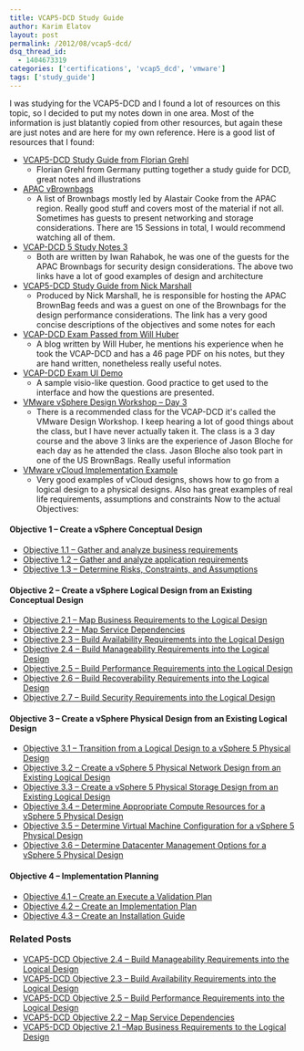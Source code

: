 ```yaml
---
title: VCAP5-DCD Study Guide
author: Karim Elatov
layout: post
permalink: /2012/08/vcap5-dcd/
dsq_thread_id:
  - 1404673319
categories: ['certifications', 'vcap5_dcd', 'vmware']
tags: ['study_guide']
---
```


I was studying for the VCAP5-DCD and I found a lot of resources on this topic, so I decided to put my notes down in one area. Most of the information is just blatantly copied from other resources, but again these are just notes and are here for my own reference. Here is a good list of resources that I found:

*   [VCAP5-DCD Study Guide from Florian Grehl ](http://www.virten.net/vcap5-dcd-study-guide/)
    *   Florian Grehl from Germany putting together a study guide for DCD, great notes and illustrations
*   [APAC vBrownbags](http://www.demitasse.co.nz/wordpress2/vcap-brownbags/)
    *   A list of Brownbags mostly led by Alastair Cooke from the APAC region. Really good stuff and covers most of the material if not all. Sometimes has guests to present networking and storage considerations. There are 15 Sessions in total, I would recommend watching all of them.
*   [VCAP-DCD 5 Study Notes 3](http://communities.vmware.com/docs/DOC-19627)
    *   Both are written by Iwan Rahabok, he was one of the guests for the APAC Brownbags for security design considerations. The above two links have a lot of good examples of design and architecture
*   [VCAP5-DCD Study Guide from Nick Marshall](http://www.virtualnetworkdesign.com/vcap5-dcd-study-guide/)
    *   Produced by Nick Marshall, he is responsible for hosting the APAC BrownBag feeds and was a guest on one of the Brownbags for the design performance considerations. The link has a very good concise descriptions of the objectives and some notes for each
*   [VCAP-DCD Exam Passed from Will Huber](http://virtualsmb.blogspot.com/)
    *   A blog written by Will Huber, he mentions his experience when he took the VCAP-DCD and has a 46 page PDF on his notes, but they are hand written, nonetheless really useful notes.
*   [VCAP-DCD Exam UI Demo](http://mylearn.vmware.com/courseware/82525/VCAPDCD_Tutorial.swf)
    *   A sample visio-like question. Good practice to get used to the interface and how the questions are presented.
*   [VMware vSphere Design Workshop – Day 3](http://www.boche.net/blog/index.php/2010/10/27/vmware-vsphere-design-workshop-day-1/)
    *   There is a recommended class for the VCAP-DCD it's called the VMware Design Workshop. I keep hearing a lot of good things about the class, but I have never actually taken it. The class is a 3 day course and the above 3 links are the experience of Jason Bloche for each day as he attended the class. Jason Bloche also took part in one of the US BrownBags. Really useful information
*   [VMware vCloud Implementation Example](http://www.vmware.com/files/pdf/techpaper/cloud-infrastructure-achitecture-case-study.pdf)
    *   Very good examples of vCloud designs, shows how to go from a logical design to a physical designs. Also has great examples of real life requirements, assumptions and constraints Now to the actual Objectives:

#### Objective 1 – Create a vSphere Conceptual Design

*   [Objective 1.1 – Gather and analyze business requirements](/2012/08/vcap5-dcd-objective-1-1-gather-and-analyze-business-requirements)
*   [Objective 1.2 – Gather and analyze application requirements](/2012/08/vcap5-dcd-objective-1-2-gather-and-analyze-application-requirements)
*   [Objective 1.3 – Determine Risks, Constraints, and Assumptions](/2012/08/vcap5-dcd-objective-1-3-determine-risks-constraints-and-assumptions)

#### Objective 2 – Create a vSphere Logical Design from an Existing Conceptual Design

*   [Objective 2.1 – Map Business Requirements to the Logical Design](/2012/08/vcap5-dcd-objective-2-1-map-business-requirements-to-the-logical-design)
*   [Objective 2.2 – Map Service Dependencies](/2012/08/vcap5-dcd-objective-2-2-map-service-dependencies)
*   [Objective 2.3 – Build Availability Requirements into the Logical Design](/2012/08/vcap5-dcd-objective-2-3-build-availability-requirements-into-the-logical-design)
*   [Objective 2.4 – Build Manageability Requirements into the Logical Design](/2012/08/vcap5-dcd-objective-2-4-build-manageability-requirements-into-the-logical-design)
*   [Objective 2.5 – Build Performance Requirements into the Logical Design](/2012/08/vcap5-dcd-objective-2-5-build-performance-requirements-into-the-logical-design)
*   [Objective 2.6 – Build Recoverability Requirements into the Logical Design](/2012/08/vcap5-dcd-objective-2-6-build-recoverability-requirements-into-the-logical-design)
*   [Objective 2.7 – Build Security Requirements into the Logical Design](/2012/08/vcap5-dcd-objective-2-7-build-security-requirements-into-the-logical-design)

#### Objective 3 – Create a vSphere Physical Design from an Existing Logical Design

*   [Objective 3.1 – Transition from a Logical Design to a vSphere 5 Physical Design](/2012/08/vcap5-dcd-objective-3-1-transition-from-a-logical-design-to-a-vsphere-5-physical-design)
*   [Objective 3.2 – Create a vSphere 5 Physical Network Design from an Existing Logical Design](/2012/08/vcap5-dcd-objective-3-2-create-a-vsphere-5-physical-network-design-from-an-existing-logical-design/)
*   [Objective 3.3 – Create a vSphere 5 Physical Storage Design from an Existing Logical Design](/2012/08/vcap5-dcd-objective-3-3-create-a-vsphere-5-physical-storage-design-from-an-existing-logical-design/)
*   [Objective 3.4 – Determine Appropriate Compute Resources for a vSphere 5 Physical Design](/2012/09/vcap5-dcd-objective-3-4-determine-appropriate-compute-resources-for-a-vsphere-5-physical-design)
*   [Objective 3.5 – Determine Virtual Machine Configuration for a vSphere 5 Physical Design](/2012/09/vcap5-dcd-objective-3-5-determine-virtual-machine-configuration-for-a-vsphere-5-physical-design/)
*   [Objective 3.6 – Determine Datacenter Management Options for a vSphere 5 Physical Design](/2012/09/vcap5-dcd-objective-3-6-determine-datacenter-management-options-for-a-vsphere-5-physical-design/)

#### Objective 4 – Implementation Planning

*   [Objective 4.1 – Create an Execute a Validation Plan](/2012/09/vcap5-dcd-objective-4-1-create-an-execute-a-validation-plan/)
*   [Objective 4.2 – Create an Implementation Plan](/2012/09/vcap5-dcd-objective-4-2-create-an-implementation-plan/)
*   [Objective 4.3 – Create an Installation Guide](/2012/09/vcap5-dcd-objective-4-3-create-an-installation-guide)

### Related Posts

- [VCAP5-DCD Objective 2.4 – Build Manageability Requirements into the Logical Design](/2012/08/vcap5-dcd-objective-2-4-build-manageability-requirements-into-the-logical-design/)
- [VCAP5-DCD Objective 2.3 – Build Availability Requirements into the Logical Design](/2012/08/vcap5-dcd-objective-2-3-build-availability-requirements-into-the-logical-design/)
- [VCAP5-DCD Objective 2.5 – Build Performance Requirements into the Logical Design](/2012/08/vcap5-dcd-objective-2-5-build-performance-requirements-into-the-logical-design/)
- [VCAP5-DCD Objective 2.2 – Map Service Dependencies](/2012/08/vcap5-dcd-objective-2-2-map-service-dependencies/)
- [VCAP5-DCD Objective 2.1 –Map Business Requirements to the Logical Design](/2012/08/vcap5-dcd-objective-2-1-map-business-requirements-to-the-logical-design/)
